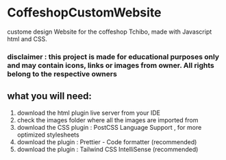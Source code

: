 # CoffeshopCustomWebsite

custome design Website for the coffeshop Tchibo, made with Javascript html and CSS.

### disclaimer : this project is made for educational purposes only and may contain icons, links or images from owner. All rights belong to the respective owners

## what you will need:

1. download the html plugin live server from your IDE
2. check the images folder where all the images are imported from
3. download the CSS plugin : PostCSS Language Support , for more optimized stylesheets
4. download the plugin : Prettier - Code formatter (recommended)
5. download the plugin : Tailwind CSS IntelliSense (recommended)




   




